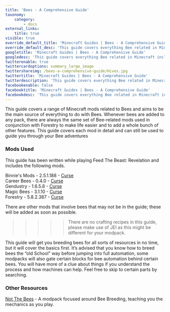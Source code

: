 ```yaml
---
title: 'Bees - A Comprehensive Guide'
taxonomy:
    category:
        - docs
external_links:
    title: true
visible: true
override_default_title: 'Minecraft Guides | Bees - A Comprehensive Guide'
override_default_desc: 'This guide covers everything Bee related in Minecraft including, Forestry, Career Bees, Magic Bees, Gendustry and Binnies Mods'
googletitle: 'Minecraft Guides | Bees - A Comprehensive Guide'
googledesc: 'This guide covers everything Bee related in Minecraft including, Forestry, Career Bees, Magic Bees, Gendustry and Binnies Mods'
twitterenable: true
twittercardoptions: summary_large_image
twittershareimg: /bees-a-comprehensive-guide/Hives.jpg
twittertitle: 'Minecraft Guides | Bees - A Comprehensive Guide'
twitterdescription: 'This guide covers everything Bee related in Minecraft including, Forestry, Career Bees, Magic Bees, Gendustry and Binnies Mods'
facebookenable: false
facebooktitle: 'Minecraft Guides | Bees - A Comprehensive Guide'
facebookdesc: 'This guide covers everything Bee related in Minecraft including, Forestry, Career Bees, Magic Bees, Gendustry and Binnies Mods'
---
```


This guide covers a range of Minecraft mods related to Bees and aims to be the main source of everything to do with Bees. Whenever bees are added to any pack, there are always the same set of Bee-related mods used in conjunction with Forestry to make life easier and to add a whole bunch of other features. This guide covers each mod in detail and can still be used to guide you through your Bee adventures
  
### Mods Used  
This guide has been written while playing Feed The Beast: Revelation and includes the following mods.  

  
Binnie's Mods - 2.5.1.188 - [Curse](https://minecraft.curseforge.com/projects/binnies-mods)  
Career Bees - 0.4.0 - [Curse](https://minecraft.curseforge.com/projects/career-bees)  
Gendustry - 1.6.5.8 - [Curse](https://minecraft.curseforge.com/projects/gendustry)  
Magic Bees - 3.1.10 - [Curse](https://minecraft.curseforge.com/projects/magic-bees)  
Forestry - 5.8.2.387 - [Curse](https://minecraft.curseforge.com/projects/forestry)  

There are other mods that involve bees that may not be in the guide; these will be added as soon as possible.

>>>>> There are no crafting recipes in this guide, please make use of JEI as this might be different for your modpack.

This guide will get you breeding bees for all sorts of resources in no time, but it will cover the basics first. It’s advised that you know how to breed bees the “old School” way before jumping into full automation, some modpacks will also gate certain blocks for bee automation behind certain bees. You will have more of a clue about things if you understand the process and how machines can help. Feel free to skip to certain parts by searching.


### Other Resources 
[Not The Bees](https://minecraft.curseforge.com/projects/not-the-bees) - A modpack focused around Bee Breeding, teaching you the mechanics as you play.


